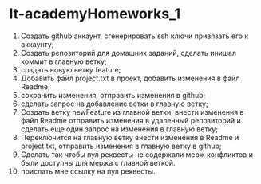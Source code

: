 
# It-academyHomeworks_1

1. Создать github аккаунт, сгенерировать ssh ключи привязать его к аккаунту;
2. Создать репозиторий для домашних заданий, сделать инишал коммит в главную ветку;
3. создать новую ветку feature;
4. Добавить файл project.txt в проект, добавить изменения в файл Readme;
5. сохранить изменения, отправить изменения в github;
6. сделать запрос на добавление ветки в главную ветку;
7. Создать ветку newFeature из главной ветки, внести изменения в файл Readme отправить изменения в удаленный репозиторий и сделать еще один запрос на изменения в главную ветку;
8. Переключится на главную ветку внести изменения в Readme и project.txt, отправить изменения в главную ветку в github;
9. Сделать так чтобы пул реквесты не содержали мерж конфликтов и были доступны для мержа с главной веткой.
10. прислать мне ссылку на пул реквесты.

